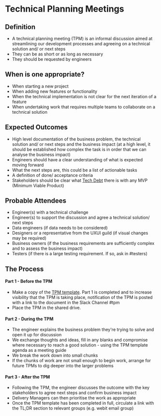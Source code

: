 
# Technical Planning Meetings

## Definition

* A technical planning meeting (TPM) is an informal discussion aimed at streamlining our development processes and agreeing on a technical solution and/ or next steps
* They can be as short or as long as necessary
* They should be requested by engineers

## When is one appropriate?

* When starting a new project
* When adding new features or functionality
* When the technical implementation is not clear for the next iteration of a feature
* When undertaking work that requires multiple teams to collaborate on a technical solution

## Expected Outcomes

* High level documentation of the business problem, the technical solution and/ or next steps and the business impact (at a high level, it should be established how complex the task is in order that we can analyse the business impact)
* Engineers should have a clear understanding of what is expected moving forward
* What the next steps are, this could be a list of actionable tasks
* A definition of done/ acceptance criteria
* Stakeholders should be clear what [Tech Debt](/best-practices/tech-debt.md) there is with any MVP (Minimum Viable Product)


## Probable Attendees

* Engineer(s) with a technical challenge
* Engineer(s) to support the discussion and agree a technical solution/ next steps
* Data engineers (if data needs to be considered)
* Designers or a representative from the UXUI guild (if visual changes may be required)
* Business owners (if the business requirements are sufficiently complex and to assess the business impact)
* Testers (if there is a large testing requirement. If so, ask in #testers)

## The Process

#### Part 1 - Before the TPM

* Make a copy of the [TPM template](https://docs.google.com/a/holidayextras.com/document/d/1zVbOz0dRAnzZ6UhjYO1Ce1YGI2dzvEoYvZfkTK7qjYU/edit?usp=sharing). Part 1 is completed and to increase visibility that the TPM is taking place, notification of the TPM is posted with a link to the document in the Slack Channel #tpm
* Place the TPM in the shared drive.

#### Part 2 - During the TPM

* The engineer explains the business problem they're trying to solve and open it up for discussion
* We exchange thoughts and ideas, fill in any blanks and compromise where necessary to reach a good solution - using the TPM template agenda as a meeting guide
* We break the work down into small chunks
* If the chunks of work are not small enough to begin work, arrange for future TPMs to dig deeper into the larger problems

#### Part 3 - After the TPM

* Following the TPM, the engineer discusses the outcome with the key stakeholders to agree next steps and confirm business impact
* Delivery Managers can then prioritise the work as appropriate
* Once the TPM template has been completed in full, circulate a link with the TL;DR section to relevant groups (e.g. webit email group)
